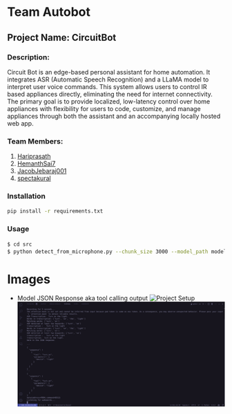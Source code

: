 # Team Autobot
## Project Name: CircuitBot

### Description:
Circuit Bot is an edge-based personal assistant for home automation. It integrates ASR (Automatic Speech Recognition) and a LLaMA model to interpret user voice commands. This system allows users to control IR  based appliances directly, eliminating the need for internet connectivity. The primary goal is to provide localized, low-latency control over home appliances with flexibility for users to code, customize, and manage appliances through both the assistant and an accompanying locally hosted web app.

### Team Members:
1. [Hariprasath](https://github.com/hari-110)
2. [HemanthSai7](https://github.com/HemanthSai7)
3. [JacobJebaraj001](https://github.com/jacobjebaraj001)
4. [spectakural](https://github.com/spectakural)

### Installation
```bash
pip install -r requirements.txt
```

### Usage
```bash
$ cd src
$ python detect_from_microphone.py --chunk_size 3000 --model_path models/dnn_circuit_bot_3.onnx
```


# Images
- Model JSON Response aka tool calling output 
![Project Setup](assets/setup.jpg)
![CircuitBot](assets/tool_Call.png)